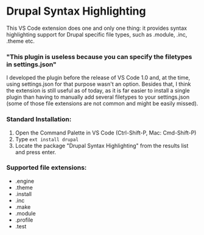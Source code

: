 # Drupal Syntax Highlighting

This VS Code extension does one and only one thing: it provides syntax highlighting support for Drupal specific file types, such as .module, .inc, .theme etc.

### "This plugin is useless because you can specify the filetypes in settings.json" 

I developed the plugin before the release of VS Code 1.0 and, at the time, using settings.json for that purpose wasn't an option.
Besides that, I think the extension is still useful as of today, as it is far easier to install a single plugin than having to manually add several filetypes to your settings.json (some of those file extensions are not common and might be easily missed).

### Standard Installation:

1. Open the Command Palette in VS Code (Ctrl-Shift-P, Mac: Cmd-Shift-P)
2. Type `ext install drupal`
3. Locate the package "Drupal Syntax Highlighting" from the results list and press enter.

### Supported file extensions:

* .engine 
* .theme 
* .install 
* .inc 
* .make 
* .module 
* .profile 
* .test
